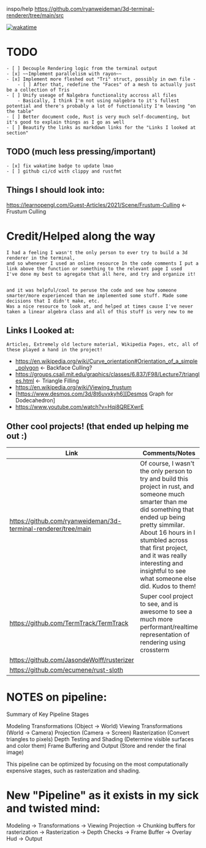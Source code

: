 
inspo/help
https://github.com/ryanweideman/3d-terminal-renderer/tree/main/src



[![wakatime](https://wakatime.com/badge/user/d40f8d42-5a14-4981-a36e-39f7bd209ef3/project/71a9c622-7c23-41f4-846d-dbab20a25231.svg)](https://wakatime.com/badge/user/d40f8d42-5a14-4981-a36e-39f7bd209ef3/project/71a9c622-7c23-41f4-846d-dbab20a25231)




# TODO
    - [ ] Decouple Rendering logic from the terminal output
    - [x] ~~Implement parallelism with rayon~~
    - [x] Implement more fleshed out "Tri" struct, possibly in own file -
        - [ ] After that, redefine the "Faces" of a mesh to actually just be a collection of Tris
    - [ ] Unify useage of Nalgebra functionality accross all files
        - Basically, I think I'm not using nalgebra to it's fullest potential and there's probably a lot of functionality I'm leaving "on the table"
    - [ ] Better document code, Rust is very much self-documenting, but it's good to explain things as I go as well
    - [ ] Beautify the links as markdown links for the "Links I looked at section"



## TODO (much less pressing/important)

    - [x] fix wakatime badge to update lmao
    - [ ] github ci/cd with clippy and rustfmt

## Things I should look into:
https://learnopengl.com/Guest-Articles/2021/Scene/Frustum-Culling <- Frustum Culling


# Credit/Helped along the way

    I had a feeling I wasn't the only person to ever try to build a 3d renderer in the terminal, 
    and so whenever I used an online resource In the code comments I put a link above the function or something to the relevant page I used
    I've done my best to agregate that all here, and try and organize it!


    and it was helpful/cool to peruse the code and see how someone smarter/more experienced than me implemented some stuff. Made some decisions that I didn't make, etc.
    Was a nice resource to look at, and helped at times cause I've never taken a linear algebra class and all of this stuff is very new to me


## Links I Looked at:
    Articles, Extremely old lecture material, Wikipedia Pages, etc, all of these played a hand in the project!
- https://en.wikipedia.org/wiki/Curve_orientation#Orientation_of_a_simple_polygon <- Backface Culling?
- https://groups.csail.mit.edu/graphics/classes/6.837/F98/Lecture7/triangles.html <- Triangle Filling
- https://en.wikipedia.org/wiki/Viewing_frustum
- [https://www.desmos.com/3d/8t6uvxkyh6][Desmos Graph for Dodecahedron]
- https://www.youtube.com/watch?v=Hqi8QREXwrE

## Other cool projects! (that ended up helping me out :)
| Link | Comments/Notes      |
| ------------- | ------------- |
| https://github.com/ryanweideman/3d-terminal-renderer/tree/main |  Of course, I wasn't the only person to try and build this project in rust, and someone much smarter than me did something that ended up being pretty simmilar. About 16 hours in I stumbled across that first project, and it was really interesting and insightful to see what someone else did. Kudos to them!|
| https://github.com/TermTrack/TermTrack | Super cool project to see, and is awesome to see a much more performant/realtime representation of rendering using crossterm|
| https://github.com/JasondeWolff/rusterizer| |
|https://github.com/ecumene/rust-sloth |



# NOTES on pipeline:
Summary of Key Pipeline Stages

Modeling Transformations (Object → World)
Viewing Transformations (World → Camera)
Projection (Camera → Screen)
Rasterization (Convert triangles to pixels)
Depth Testing and Shading (Determine visible surfaces and color them)
Frame Buffering and Output (Store and render the final image)

This pipeline can be optimized by focusing on the most computationally expensive stages, such as rasterization and shading.



# New "Pipeline" as it exists in my sick and twisted mind:
Modeling -> Transformations -> Viewing Projection -> Chunking buffers for rasterization -> Rasterization -> Depth Checks -> Frame Buffer -> Overlay Hud -> Output

